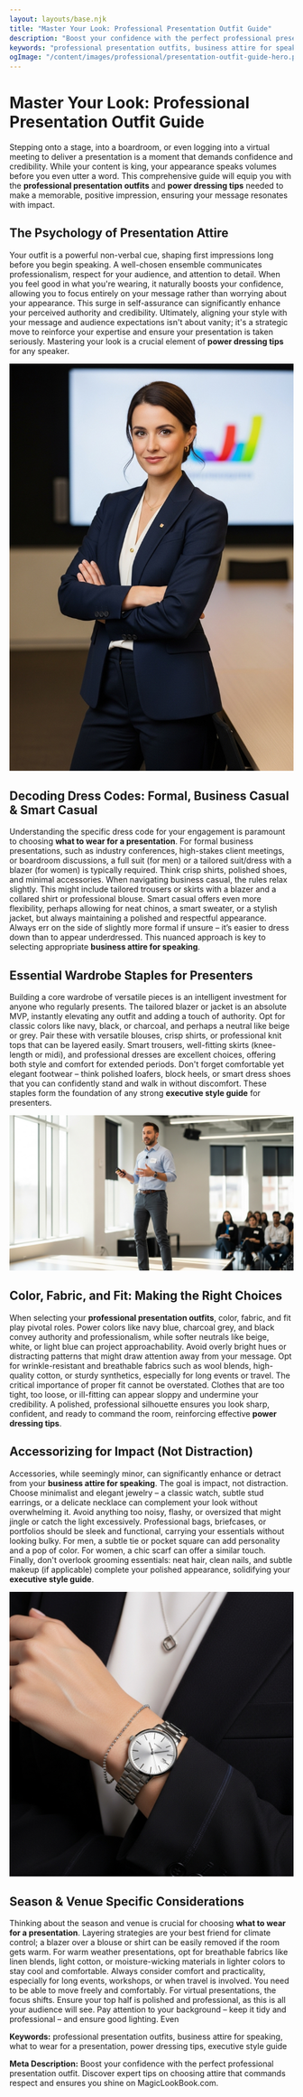 ```yaml
---
layout: layouts/base.njk
title: "Master Your Look: Professional Presentation Outfit Guide"
description: "Boost your confidence with the perfect professional presentation outfit. Discover expert tips on choosing attire that commands respect and ensures you shine on MagicLookBook.com."
keywords: "professional presentation outfits, business attire for speaking, what to wear for a presentation, power dressing tips, executive style guide"
ogImage: "/content/images/professional/presentation-outfit-guide-hero.png"
---
```


# Master Your Look: Professional Presentation Outfit Guide

Stepping onto a stage, into a boardroom, or even logging into a virtual meeting to deliver a presentation is a moment that demands confidence and credibility. While your content is king, your appearance speaks volumes before you even utter a word. This comprehensive guide will equip you with the **professional presentation outfits** and **power dressing tips** needed to make a memorable, positive impression, ensuring your message resonates with impact.

## The Psychology of Presentation Attire

Your outfit is a powerful non-verbal cue, shaping first impressions long before you begin speaking. A well-chosen ensemble communicates professionalism, respect for your audience, and attention to detail. When you feel good in what you're wearing, it naturally boosts your confidence, allowing you to focus entirely on your message rather than worrying about your appearance. This surge in self-assurance can significantly enhance your perceived authority and credibility. Ultimately, aligning your style with your message and audience expectations isn't about vanity; it's a strategic move to reinforce your expertise and ensure your presentation is taken seriously. Mastering your look is a crucial element of **power dressing tips** for any speaker.

![A woman in a tailored navy blazer and white blouse, exuding confidence during a professional presentation.](/content/images/professional/professional-blazer-presentation.png)

## Decoding Dress Codes: Formal, Business Casual & Smart Casual

Understanding the specific dress code for your engagement is paramount to choosing **what to wear for a presentation**. For formal business presentations, such as industry conferences, high-stakes client meetings, or boardroom discussions, a full suit (for men) or a tailored suit/dress with a blazer (for women) is typically required. Think crisp shirts, polished shoes, and minimal accessories. When navigating business casual, the rules relax slightly. This might include tailored trousers or skirts with a blazer and a collared shirt or professional blouse. Smart casual offers even more flexibility, perhaps allowing for neat chinos, a smart sweater, or a stylish jacket, but always maintaining a polished and respectful appearance. Always err on the side of slightly more formal if unsure – it’s easier to dress down than to appear underdressed. This nuanced approach is key to selecting appropriate **business attire for speaking**.

## Essential Wardrobe Staples for Presenters

Building a core wardrobe of versatile pieces is an intelligent investment for anyone who regularly presents. The tailored blazer or jacket is an absolute MVP, instantly elevating any outfit and adding a touch of authority. Opt for classic colors like navy, black, or charcoal, and perhaps a neutral like beige or grey. Pair these with versatile blouses, crisp shirts, or professional knit tops that can be layered easily. Smart trousers, well-fitting skirts (knee-length or midi), and professional dresses are excellent choices, offering both style and comfort for extended periods. Don't forget comfortable yet elegant footwear – think polished loafers, block heels, or smart dress shoes that you can confidently stand and walk in without discomfort. These staples form the foundation of any strong **executive style guide** for presenters.

![A man in a smart business casual outfit, presenting in a relaxed yet professional setting.](/content/images/professional/business-casual-speaker.png)

## Color, Fabric, and Fit: Making the Right Choices

When selecting your **professional presentation outfits**, color, fabric, and fit play pivotal roles. Power colors like navy blue, charcoal grey, and black convey authority and professionalism, while softer neutrals like beige, white, or light blue can project approachability. Avoid overly bright hues or distracting patterns that might draw attention away from your message. Opt for wrinkle-resistant and breathable fabrics such as wool blends, high-quality cotton, or sturdy synthetics, especially for long events or travel. The critical importance of proper fit cannot be overstated. Clothes that are too tight, too loose, or ill-fitting can appear sloppy and undermine your credibility. A polished, professional silhouette ensures you look sharp, confident, and ready to command the room, reinforcing effective **power dressing tips**.

## Accessorizing for Impact (Not Distraction)

Accessories, while seemingly minor, can significantly enhance or detract from your **business attire for speaking**. The goal is impact, not distraction. Choose minimalist and elegant jewelry – a classic watch, subtle stud earrings, or a delicate necklace can complement your look without overwhelming it. Avoid anything too noisy, flashy, or oversized that might jingle or catch the light excessively. Professional bags, briefcases, or portfolios should be sleek and functional, carrying your essentials without looking bulky. For men, a subtle tie or pocket square can add personality and a pop of color. For women, a chic scarf can offer a similar touch. Finally, don't overlook grooming essentials: neat hair, clean nails, and subtle makeup (if applicable) complete your polished appearance, solidifying your **executive style guide**.

![Close-up of elegant professional accessories: a watch, subtle necklace, and a tailored cuff.](/content/images/professional/professional-accessories-detail.png)

## Season & Venue Specific Considerations

Thinking about the season and venue is crucial for choosing **what to wear for a presentation**. Layering strategies are your best friend for climate control; a blazer over a blouse or shirt can be easily removed if the room gets warm. For warm weather presentations, opt for breathable fabrics like linen blends, light cotton, or moisture-wicking materials in lighter colors to stay cool and comfortable. Always consider comfort and practicality, especially for long events, workshops, or when travel is involved. You need to be able to move freely and comfortably. For virtual presentations, the focus shifts. Ensure your top half is polished and professional, as this is all your audience will see. Pay attention to your background – keep it tidy and professional – and ensure good lighting. Even

**Keywords:** professional presentation outfits, business attire for speaking, what to wear for a presentation, power dressing tips, executive style guide

**Meta Description:** Boost your confidence with the perfect professional presentation outfit. Discover expert tips on choosing attire that commands respect and ensures you shine on MagicLookBook.com.
